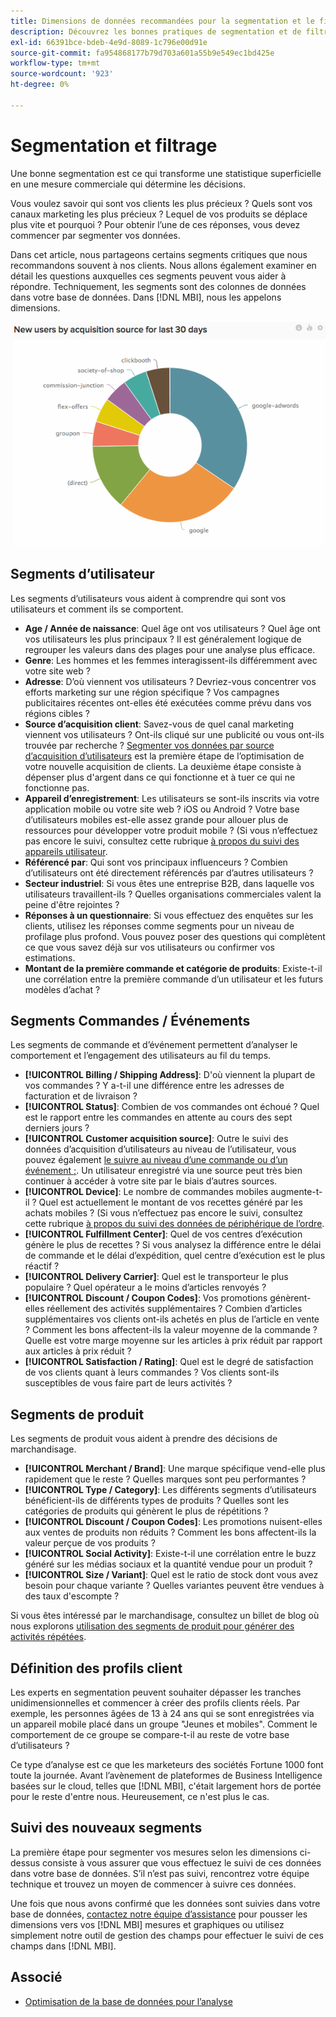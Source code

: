 ```yaml
---
title: Dimensions de données recommandées pour la segmentation et le filtrage
description: Découvrez les bonnes pratiques de segmentation et de filtrage.
exl-id: 66391bce-bdeb-4e9d-8089-1c796e00d91e
source-git-commit: fa954868177b79d703a601a55b9e549ec1bd425e
workflow-type: tm+mt
source-wordcount: '923'
ht-degree: 0%

---
```


# Segmentation et filtrage

Une bonne segmentation est ce qui transforme une statistique superficielle en une mesure commerciale qui détermine les décisions.

Vous voulez savoir qui sont vos clients les plus précieux ? Quels sont vos canaux marketing les plus précieux ? Lequel de vos produits se déplace plus vite et pourquoi ? Pour obtenir l’une de ces réponses, vous devez commencer par segmenter vos données.

Dans cet article, nous partageons certains segments critiques que nous recommandons souvent à nos clients. Nous allons également examiner en détail les questions auxquelles ces segments peuvent vous aider à répondre. Techniquement, les segments sont des colonnes de données dans votre base de données. Dans [!DNL MBI], nous les appelons dimensions.

![](../../mbi/assets/mbi-critical-segments.png)


## Segments d’utilisateur

Les segments d’utilisateurs vous aident à comprendre qui sont vos utilisateurs et comment ils se comportent.

* **Age / Année de naissance**: Quel âge ont vos utilisateurs ? Quel âge ont vos utilisateurs les plus principaux ? Il est généralement logique de regrouper les valeurs dans des plages pour une analyse plus efficace.
* **Genre**: Les hommes et les femmes interagissent-ils différemment avec votre site web ?
* **Adresse**: D’où viennent vos utilisateurs ? Devriez-vous concentrer vos efforts marketing sur une région spécifique ? Vos campagnes publicitaires récentes ont-elles été exécutées comme prévu dans vos régions cibles ?
* **Source d’acquisition client**\: Savez-vous de quel canal marketing viennent vos utilisateurs ? Ont-ils cliqué sur une publicité ou vous ont-ils trouvée par recherche ? [Segmenter vos données par source d’acquisition d’utilisateurs](../data-analyst/analysis/google-track-user-acq.md) est la première étape de l’optimisation de votre nouvelle acquisition de clients. La deuxième étape consiste à dépenser plus d&#39;argent dans ce qui fonctionne et à tuer ce qui ne fonctionne pas.
* **Appareil d’enregistrement**: Les utilisateurs se sont-ils inscrits via votre application mobile ou votre site web ? iOS ou Android ? Votre base d’utilisateurs mobiles est-elle assez grande pour allouer plus de ressources pour développer votre produit mobile ? (Si vous n’effectuez pas encore le suivi, consultez cette rubrique [à propos du suivi des appareils utilisateur](../data-analyst/analysis/track-usr-dev-browser.md).
* **Référencé par**: Qui sont vos principaux influenceurs ? Combien d’utilisateurs ont été directement référencés par d’autres utilisateurs ?
* **Secteur industriel**: Si vous êtes une entreprise B2B, dans laquelle vos utilisateurs travaillent-ils ? Quelles organisations commerciales valent la peine d&#39;être rejointes ?
* **Réponses à un questionnaire**: Si vous effectuez des enquêtes sur les clients, utilisez les réponses comme segments pour un niveau de profilage plus profond. Vous pouvez poser des questions qui complètent ce que vous savez déjà sur vos utilisateurs ou confirmer vos estimations.
* **Montant de la première commande et catégorie de produits**: Existe-t-il une corrélation entre la première commande d’un utilisateur et les futurs modèles d’achat ?

## Segments Commandes / Événements

Les segments de commande et d’événement permettent d’analyser le comportement et l’engagement des utilisateurs au fil du temps.

* **[!UICONTROL Billing / Shipping Address]**: D&#39;où viennent la plupart de vos commandes ? Y a-t-il une différence entre les adresses de facturation et de livraison ?
* **[!UICONTROL Status]**: Combien de vos commandes ont échoué ? Quel est le rapport entre les commandes en attente au cours des sept derniers jours ?
* **[!UICONTROL Customer acquisition source]**: Outre le suivi des données d’acquisition d’utilisateurs au niveau de l’utilisateur, vous pouvez également [le suivre au niveau d’une commande ou d’un événement ;](../data-analyst/analysis/google-track-user-acq.md). Un utilisateur enregistré via une source peut très bien continuer à accéder à votre site par le biais d’autres sources.
* **[!UICONTROL Device]**: Le nombre de commandes mobiles augmente-t-il ? Quel est actuellement le montant de vos recettes généré par les achats mobiles ? (Si vous n’effectuez pas encore le suivi, consultez cette rubrique [à propos du suivi des données de périphérique de l’ordre](../data-analyst/analysis/track-usr-dev-browser.md).
* **[!UICONTROL Fulfillment Center]**: Quel de vos centres d’exécution génère le plus de recettes ? Si vous analysez la différence entre le délai de commande et le délai d’expédition, quel centre d’exécution est le plus réactif ?
* **[!UICONTROL Delivery Carrier]**: Quel est le transporteur le plus populaire ? Quel opérateur a le moins d’articles renvoyés ?
* **[!UICONTROL Discount / Coupon Codes]**: Vos promotions génèrent-elles réellement des activités supplémentaires ? Combien d’articles supplémentaires vos clients ont-ils achetés en plus de l’article en vente ? Comment les bons affectent-ils la valeur moyenne de la commande ? Quelle est votre marge moyenne sur les articles à prix réduit par rapport aux articles à prix réduit ?
* **[!UICONTROL Satisfaction / Rating]**: Quel est le degré de satisfaction de vos clients quant à leurs commandes ? Vos clients sont-ils susceptibles de vous faire part de leurs activités ?

## Segments de produit

Les segments de produit vous aident à prendre des décisions de marchandisage.

* **[!UICONTROL Merchant / Brand]**: Une marque spécifique vend-elle plus rapidement que le reste ? Quelles marques sont peu performantes ?
* **[!UICONTROL Type / Category]**: Les différents segments d’utilisateurs bénéficient-ils de différents types de produits ? Quelles sont les catégories de produits qui génèrent le plus de répétitions ?
* **[!UICONTROL Discount / Coupon Codes]**: Les promotions nuisent-elles aux ventes de produits non réduits ? Comment les bons affectent-ils la valeur perçue de vos produits ?
* **[!UICONTROL Social Activity]**: Existe-t-il une corrélation entre le buzz généré sur les médias sociaux et la quantité vendue pour un produit ?
* **[!UICONTROL Size / Variant]**: Quel est le ratio de stock dont vous avez besoin pour chaque variante ? Quelles variantes peuvent être vendues à des taux d&#39;escompte ?

Si vous êtes intéressé par le marchandisage, consultez un billet de blog où nous explorons [utilisation des segments de produit pour générer des activités répétées](../data-analyst/analysis/most-value-source-channel.md).

## Définition des profils client

Les experts en segmentation peuvent souhaiter dépasser les tranches unidimensionnelles et commencer à créer des profils clients réels. Par exemple, les personnes âgées de 13 à 24 ans qui se sont enregistrées via un appareil mobile placé dans un groupe &quot;Jeunes et mobiles&quot;. Comment le comportement de ce groupe se compare-t-il au reste de votre base d’utilisateurs ?

Ce type d’analyse est ce que les marketeurs des sociétés Fortune 1000 font toute la journée. Avant l’avènement de plateformes de Business Intelligence basées sur le cloud, telles que [!DNL MBI], c&#39;était largement hors de portée pour le reste d&#39;entre nous. Heureusement, ce n&#39;est plus le cas.

## Suivi des nouveaux segments

La première étape pour segmenter vos mesures selon les dimensions ci-dessus consiste à vous assurer que vous effectuez le suivi de ces données dans votre base de données. S’il n’est pas suivi, rencontrez votre équipe technique et trouvez un moyen de commencer à suivre ces données.

Une fois que nous avons confirmé que les données sont suivies dans votre base de données, [contactez notre équipe d’assistance](https://experienceleague.adobe.com/docs/commerce-knowledge-base/kb/troubleshooting/miscellaneous/mbi-service-policies.html?lang=en) pour pousser les dimensions vers vos [!DNL MBI] mesures et graphiques ou utilisez simplement notre outil de gestion des champs pour effectuer le suivi de ces champs dans [!DNL MBI].

## Associé

* [Optimisation de la base de données pour l’analyse](../best-practices/opt-db-analysis.md)
